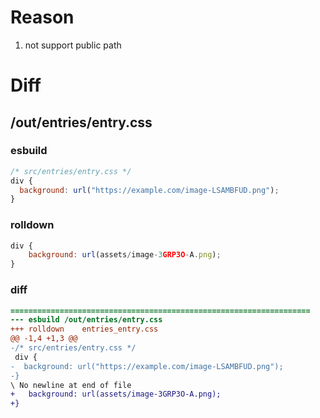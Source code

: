 # Reason
1. not support public path
# Diff
## /out/entries/entry.css
### esbuild
```js
/* src/entries/entry.css */
div {
  background: url("https://example.com/image-LSAMBFUD.png");
}
```
### rolldown
```js
div {
	background: url(assets/image-3GRP3O-A.png);
}

```
### diff
```diff
===================================================================
--- esbuild	/out/entries/entry.css
+++ rolldown	entries_entry.css
@@ -1,4 +1,3 @@
-/* src/entries/entry.css */
 div {
-  background: url("https://example.com/image-LSAMBFUD.png");
-}
\ No newline at end of file
+	background: url(assets/image-3GRP3O-A.png);
+}

```